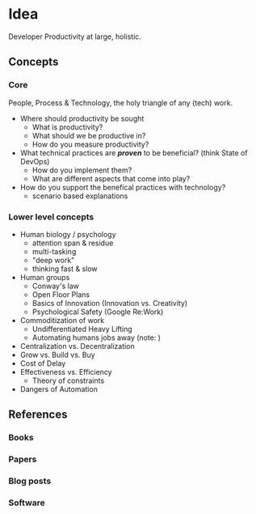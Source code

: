 # Idea

Developer Productivity at large, holistic.

## Concepts

### Core

People, Process & Technology, the holy triangle of any (tech) work.

* Where should productivity be sought
    * What is productivity?
    * What should we be productive in?
    * How do you measure productivity?
* What technical practices are ***proven*** to be beneficial? (think State of DevOps)
    * How do you implement them?
    * What are different aspects that come into play?
* How do you support the benefical practices with technology?
    * scenario based explanations


### Lower level concepts

* Human biology / psychology
    * attention span & residue
    * multi-tasking
    * "deep work"
    * thinking fast & slow
* Human groups
    * Conway's law
    * Open Floor Plans
    * Basics of Innovation (Innovation vs. Creativity)
    * Psychological Safety (Google Re:Work)
* Commoditization of work
    * Undifferentiated Heavy Lifting
    * Automating humans jobs away (note: )
* Centralization vs. Decentralization
* Grow vs. Build vs. Buy
* Cost of Delay
* Effectiveness vs. Efficiency
    * Theory of constraints
* Dangers of Automation

## References

### Books

### Papers

### Blog posts

### Software
